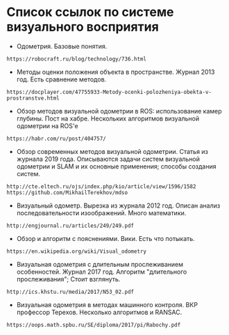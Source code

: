 # Список ссылок по системе визуального восприятия

- Одометрия. Базовые понятия.
```
https://robocraft.ru/blog/technology/736.html
```

- Методы оценки положения объекта в пространстве. Журнал 2013 год. Есть сравнение методов.
```
https://docplayer.com/47755933-Metody-ocenki-polozheniya-obekta-v-prostranstve.html
```

- Обзор методов визуальной одометрии в ROS: использование камер глубины. Пост на хабре. Нескольких алгоритмов визуальной одометрии на ROS'е
```
https://habr.com/ru/post/404757/
```

- Обзор современных методов визуальной одометрии. Статья из журнала 2019 года. Описываются задачи систем визуальной одометрии и SLAM и их основные применения; способы создания систем.
```
http://cte.eltech.ru/ojs/index.php/kio/article/view/1596/1582
https://github.com/MikhailTerekhov/mdso
```

- Визуальный одометр. Вырезка из журнала 2012 год. Описан анализ последовательности изоображений. Много математики.
```
http://engjournal.ru/articles/249/249.pdf
```

- Обзор и алгоритм с пояснениями. Вики. Есть что потыкать.
```
https://en.wikipedia.org/wiki/Visual_odometry
```

- Визуальная одометрия с длительным прослеживанием особенностей. Журнал 2017 год. Алгоритм "длительного прослеживания"; Стоит взглянуть.
```
http://ics.khstu.ru/media/2017/N53_02.pdf
```

- Визуальная одометрия в методах машинного контроля. ВКР профессор Терехов. Несколько алгоритмов и RANSAC.
```
https://oops.math.spbu.ru/SE/diploma/2017/pi/Rabochy.pdf
```
